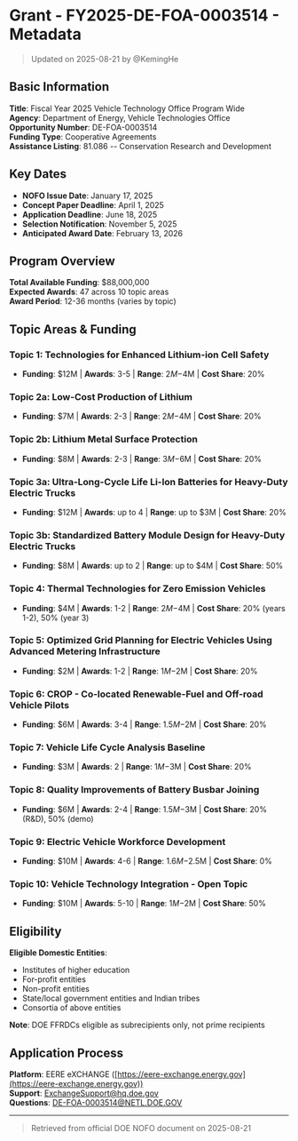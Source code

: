 # Grant - FY2025-DE-FOA-0003514 - Metadata

> Updated on 2025-08-21 by @KemingHe

## Basic Information

**Title**: Fiscal Year 2025 Vehicle Technology Office Program Wide  
**Agency**: Department of Energy, Vehicle Technologies Office  
**Opportunity Number**: DE-FOA-0003514  
**Funding Type**: Cooperative Agreements  
**Assistance Listing**: 81.086 -- Conservation Research and Development

## Key Dates

- **NOFO Issue Date**: January 17, 2025
- **Concept Paper Deadline**: April 1, 2025
- **Application Deadline**: June 18, 2025
- **Selection Notification**: November 5, 2025
- **Anticipated Award Date**: February 13, 2026

## Program Overview

**Total Available Funding**: $88,000,000  
**Expected Awards**: 47 across 10 topic areas  
**Award Period**: 12-36 months (varies by topic)

## Topic Areas & Funding

### Topic 1: Technologies for Enhanced Lithium-ion Cell Safety

- **Funding**: $12M | **Awards**: 3-5 | **Range**: $2M-$4M | **Cost Share**: 20%

### Topic 2a: Low-Cost Production of Lithium

- **Funding**: $7M | **Awards**: 2-3 | **Range**: $2M-$4M | **Cost Share**: 20%

### Topic 2b: Lithium Metal Surface Protection

- **Funding**: $8M | **Awards**: 2-3 | **Range**: $3M-$6M | **Cost Share**: 20%

### Topic 3a: Ultra-Long-Cycle Life Li-Ion Batteries for Heavy-Duty Electric Trucks

- **Funding**: $12M | **Awards**: up to 4 | **Range**: up to $3M | **Cost Share**: 20%

### Topic 3b: Standardized Battery Module Design for Heavy-Duty Electric Trucks

- **Funding**: $8M | **Awards**: up to 2 | **Range**: up to $4M | **Cost Share**: 50%

### Topic 4: Thermal Technologies for Zero Emission Vehicles

- **Funding**: $4M | **Awards**: 1-2 | **Range**: $2M-$4M | **Cost Share**: 20% (years 1-2), 50% (year 3)

### Topic 5: Optimized Grid Planning for Electric Vehicles Using Advanced Metering Infrastructure

- **Funding**: $2M | **Awards**: 1-2 | **Range**: $1M-$2M | **Cost Share**: 20%

### Topic 6: CROP - Co-located Renewable-Fuel and Off-road Vehicle Pilots

- **Funding**: $6M | **Awards**: 3-4 | **Range**: $1.5M-$2M | **Cost Share**: 20%

### Topic 7: Vehicle Life Cycle Analysis Baseline

- **Funding**: $3M | **Awards**: 2 | **Range**: $1M-$3M | **Cost Share**: 20%

### Topic 8: Quality Improvements of Battery Busbar Joining

- **Funding**: $6M | **Awards**: 2-4 | **Range**: $1.5M-$3M | **Cost Share**: 20% (R&D), 50% (demo)

### Topic 9: Electric Vehicle Workforce Development

- **Funding**: $10M | **Awards**: 4-6 | **Range**: $1.6M-$2.5M | **Cost Share**: 0%

### Topic 10: Vehicle Technology Integration - Open Topic

- **Funding**: $10M | **Awards**: 5-10 | **Range**: $1M-$2M | **Cost Share**: 50%

## Eligibility

**Eligible Domestic Entities**:

- Institutes of higher education
- For-profit entities
- Non-profit entities  
- State/local government entities and Indian tribes
- Consortia of above entities

**Note**: DOE FFRDCs eligible as subrecipients only, not prime recipients

## Application Process

**Platform**: EERE eXCHANGE ([https://eere-exchange.energy.gov](https://eere-exchange.energy.gov))  
**Support**: [ExchangeSupport@hq.doe.gov](mailto:ExchangeSupport@hq.doe.gov)  
**Questions**: [DE-FOA-0003514@NETL.DOE.GOV](mailto:DE-FOA-0003514@NETL.DOE.GOV)

---

> Retrieved from official DOE NOFO document on 2025-08-21

